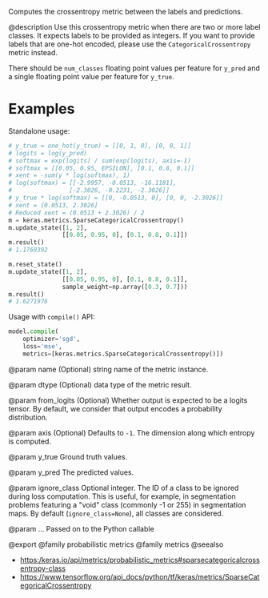 Computes the crossentropy metric between the labels and predictions.

@description
Use this crossentropy metric when there are two or more label classes.
It expects labels to be provided as integers. If you want to provide labels
that are one-hot encoded, please use the `CategoricalCrossentropy`
metric instead.

There should be `num_classes` floating point values per feature for `y_pred`
and a single floating point value per feature for `y_true`.

# Examples
Standalone usage:

```python
# y_true = one_hot(y_true) = [[0, 1, 0], [0, 0, 1]]
# logits = log(y_pred)
# softmax = exp(logits) / sum(exp(logits), axis=-1)
# softmax = [[0.05, 0.95, EPSILON], [0.1, 0.8, 0.1]]
# xent = -sum(y * log(softmax), 1)
# log(softmax) = [[-2.9957, -0.0513, -16.1181],
#                [-2.3026, -0.2231, -2.3026]]
# y_true * log(softmax) = [[0, -0.0513, 0], [0, 0, -2.3026]]
# xent = [0.0513, 2.3026]
# Reduced xent = (0.0513 + 2.3026) / 2
m = keras.metrics.SparseCategoricalCrossentropy()
m.update_state([1, 2],
               [[0.05, 0.95, 0], [0.1, 0.8, 0.1]])
m.result()
# 1.1769392
```

```python
m.reset_state()
m.update_state([1, 2],
               [[0.05, 0.95, 0], [0.1, 0.8, 0.1]],
               sample_weight=np.array([0.3, 0.7]))
m.result()
# 1.6271976
```

Usage with `compile()` API:

```python
model.compile(
    optimizer='sgd',
    loss='mse',
    metrics=[keras.metrics.SparseCategoricalCrossentropy()])
```

@param name
(Optional) string name of the metric instance.

@param dtype
(Optional) data type of the metric result.

@param from_logits
(Optional) Whether output is expected
to be a logits tensor. By default, we consider that output
encodes a probability distribution.

@param axis
(Optional) Defaults to `-1`.
The dimension along which entropy is computed.

@param y_true
Ground truth values.

@param y_pred
The predicted values.

@param ignore_class
Optional integer. The ID of a class to be ignored during
loss computation. This is useful, for example, in segmentation
problems featuring a "void" class (commonly -1 or 255) in
segmentation maps. By default (`ignore_class=None`), all classes are
considered.

@param ...
Passed on to the Python callable

@export
@family probabilistic metrics
@family metrics
@seealso
+ <https:/keras.io/api/metrics/probabilistic_metrics#sparsecategoricalcrossentropy-class>
+ <https://www.tensorflow.org/api_docs/python/tf/keras/metrics/SparseCategoricalCrossentropy>
